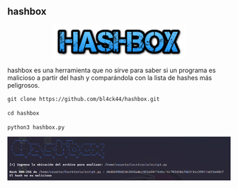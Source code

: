 ## hashbox

<p align="center">
<img src="Logotipo.png" width="300px">
</p>

hashbox es una herramienta que no sirve para saber si un programa es malicioso a partir del hash y comparándola con la lista de hashes más peligrosos.

```
git clone https://github.com/bl4ck44/hashbox.git

cd hashbox

python3 hashbox.py
```

<p align="center">
<img src="Img/hash.png">
</p>